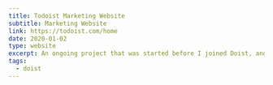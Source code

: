 ```yaml
---
title: Todoist Marketing Website
subtitle: Marketing Website
link: https://todoist.com/home
date: 2020-01-02
type: website
excerpt: An ongoing project that was started before I joined Doist, and that we continue to improve upon!
tags:
  - doist
---
```

